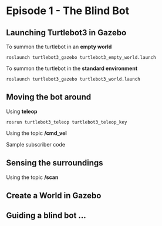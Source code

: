 # Episode 1 - The Blind Bot

## Launching Turtlebot3 in Gazebo

To summon the turtlebot in an **empty world**

```
roslaunch turtlebot3_gazebo turtlebot3_empty_world.launch
```

To summon the turtlebot in the **standard environment**

```
roslaunch turtlebot3_gazebo turtlebot3_world.launch
```

## Moving the bot around

Using **teleop**

```
rosrun turtlebot3_teleop turtlebot3_teleop_key
```

Using the topic **/cmd_vel**

Sample subscriber code
 

## Sensing the surroundings

Using the topic **/scan**


## Create a World in Gazebo

## Guiding a blind bot ...
